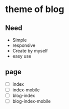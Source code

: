 # theme of blog

## Need 

* Simple
* responsive
* Create by myself
* easy use



## page

- [ ] index
- [ ] index-mobile
- [ ] blog-index
- [ ] blog-index-mobile
